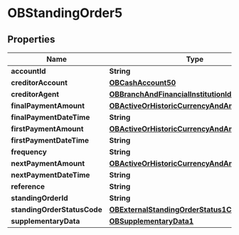 
# OBStandingOrder5

## Properties
Name | Type | Description | Notes
------------ | ------------- | ------------- | -------------
**accountId** | **String** |  | 
**creditorAccount** | [**OBCashAccount50**](OBCashAccount50.md) |  |  [optional]
**creditorAgent** | [**OBBranchAndFinancialInstitutionIdentification51**](OBBranchAndFinancialInstitutionIdentification51.md) |  |  [optional]
**finalPaymentAmount** | [**OBActiveOrHistoricCurrencyAndAmount2**](OBActiveOrHistoricCurrencyAndAmount2.md) |  |  [optional]
**finalPaymentDateTime** | **String** |  |  [optional]
**firstPaymentAmount** | [**OBActiveOrHistoricCurrencyAndAmount0**](OBActiveOrHistoricCurrencyAndAmount0.md) |  |  [optional]
**firstPaymentDateTime** | **String** |  |  [optional]
**frequency** | **String** |  | 
**nextPaymentAmount** | [**OBActiveOrHistoricCurrencyAndAmount1**](OBActiveOrHistoricCurrencyAndAmount1.md) |  |  [optional]
**nextPaymentDateTime** | **String** |  |  [optional]
**reference** | **String** |  |  [optional]
**standingOrderId** | **String** |  |  [optional]
**standingOrderStatusCode** | [**OBExternalStandingOrderStatus1Code**](OBExternalStandingOrderStatus1Code.md) |  |  [optional]
**supplementaryData** | [**OBSupplementaryData1**](OBSupplementaryData1.md) |  |  [optional]



